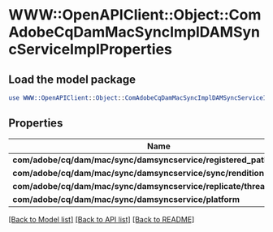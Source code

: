 # WWW::OpenAPIClient::Object::ComAdobeCqDamMacSyncImplDAMSyncServiceImplProperties

## Load the model package
```perl
use WWW::OpenAPIClient::Object::ComAdobeCqDamMacSyncImplDAMSyncServiceImplProperties;
```

## Properties
Name | Type | Description | Notes
------------ | ------------- | ------------- | -------------
**com/adobe/cq/dam/mac/sync/damsyncservice/registered_paths** | [**ConfigNodePropertyArray**](ConfigNodePropertyArray.md) |  | [optional] 
**com/adobe/cq/dam/mac/sync/damsyncservice/sync/renditions** | [**ConfigNodePropertyBoolean**](ConfigNodePropertyBoolean.md) |  | [optional] 
**com/adobe/cq/dam/mac/sync/damsyncservice/replicate/thread/wait/ms** | [**ConfigNodePropertyInteger**](ConfigNodePropertyInteger.md) |  | [optional] 
**com/adobe/cq/dam/mac/sync/damsyncservice/platform** | [**ConfigNodePropertyDropDown**](ConfigNodePropertyDropDown.md) |  | [optional] 

[[Back to Model list]](../README.md#documentation-for-models) [[Back to API list]](../README.md#documentation-for-api-endpoints) [[Back to README]](../README.md)


